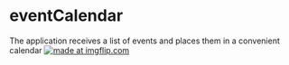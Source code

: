 # eventCalendar
The application receives a list of events and places them in a convenient calendar
<a href="https://imgflip.com/gif/2eekf3"><img src="https://i.imgflip.com/2eekf3.gif" title="made at imgflip.com"/></a>
